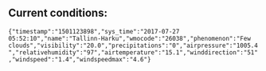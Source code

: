 ## Current conditions: 
 ``` {"timestamp":"1501123898","sys_time":"2017-07-27 05:52:10","name":"Tallinn-Harku","wmocode":"26038","phenomenon":"Few clouds","visibility":"20.0","precipitations":"0","airpressure":"1005.4","relativehumidity":"97","airtemperature":"15.1","winddirection":"51","windspeed":"1.4","windspeedmax":"4.6"} ```
